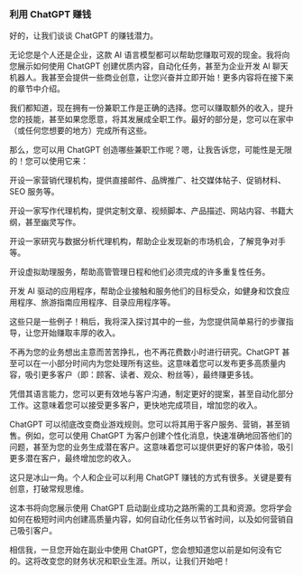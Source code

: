 ### 利用 ChatGPT 赚钱

好的，让我们谈谈 ChatGPT 的赚钱潜力。

无论您是个人还是企业，这款 AI 语言模型都可以帮助您赚取可观的现金。我将向您展示如何使用 ChatGPT 创建优质内容，自动化任务，甚至为企业开发 AI 聊天机器人。我甚至会提供一些商业创意，让您兴奋并立即开始！更多内容将在接下来的章节中介绍。

我们都知道，现在拥有一份兼职工作是正确的选择。您可以赚取额外的收入，提升您的技能，甚至如果您愿意，将其发展成全职工作。最好的部分是，您可以在家中（或任何您想要的地方）完成所有这些。

那么，您可以用 ChatGPT 创造哪些兼职工作呢？嗯，让我告诉您，可能性是无限的！您可以使用它来：

开设一家营销代理机构，提供直接邮件、品牌推广、社交媒体帖子、促销材料、SEO 服务等。

开设一家写作代理机构，提供定制文章、视频脚本、产品描述、网站内容、书籍大纲，甚至幽灵写作。

开设一家研究与数据分析代理机构，帮助企业发现新的市场机会，了解竞争对手等。

开设虚拟助理服务，帮助高管管理日程和他们必须完成的许多重复性任务。

开发 AI 驱动的应用程序，帮助企业接触和服务他们的目标受众，如健身和饮食应用程序、旅游指南应用程序、目录应用程序等。

这些只是一些例子！稍后，我将深入探讨其中的一些，为您提供简单易行的步骤指导，让您开始赚取丰厚的收入。

不再为您的业务想出主意而苦苦挣扎，也不再花费数小时进行研究。ChatGPT 甚至可以在一小部分时间内为您处理所有这些。这意味着您可以发布更多高质量内容，吸引更多客户（即：顾客、读者、观众、粉丝等），最终赚更多钱。

凭借其语言能力，您可以更有效地与客户沟通，制定更好的提案，甚至自动化部分工作。这意味着您可以接受更多客户，更快地完成项目，增加您的收入。

ChatGPT 可以彻底改变商业游戏规则。您可以将其用于客户服务、营销，甚至销售。例如，您可以使用 ChatGPT 为客户创建个性化消息，快速准确地回答他们的问题，甚至为您的业务生成潜在客户。这意味着您可以提供更好的客户体验，吸引更多潜在客户，最终增加您的收入。

这只是冰山一角。个人和企业可以利用 ChatGPT 赚钱的方式有很多。关键是要有创意，打破常规思维。

这本书将向您展示使用 ChatGPT 启动副业成功之路所需的工具和资源。您将学会如何在极短时间内创建高质量内容，如何自动化任务以节省时间，以及如何营销自己吸引客户。

相信我，一旦您开始在副业中使用 ChatGPT，您会想知道您以前是如何没有它的。这将改变您的财务状况和职业生涯。所以，让我们开始吧！
